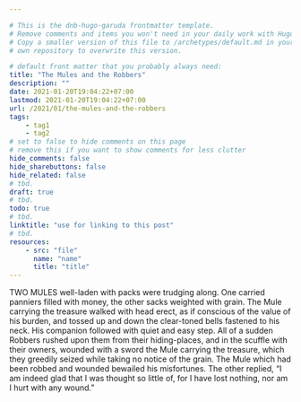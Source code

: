 ```yaml
---

# This is the dnb-hugo-garuda frontmatter template. 
# Remove comments and items you won't need in your daily work with Hugo.
# Copy a smaller version of this file to /archetypes/default.md in your
# own repository to overwrite this version.

# default front matter that you probably always need:
title: "The Mules and the Robbers"
description: ""
date: 2021-01-20T19:04:22+07:00
lastmod: 2021-01-20T19:04:22+07:00
url: /2021/01/the-mules-and-the-robbers
tags:
    - tag1
    - tag2
# set to false to hide comments on this page
# remove this if you want to show comments for less clutter
hide_comments: false
hide_sharebuttons: false
hide_related: false
# tbd.
draft: true
# tbd.
todo: true
# tbd.
linktitle: "use for linking to this post"
# tbd.
resources:
    - src: "file"
      name: "name"
      title: "title"
---
```

TWO MULES well-laden with packs were trudging along. One carried panniers filled with money, the other sacks weighted with grain. The Mule carrying the treasure walked with head erect, as if conscious of the value of his burden, and tossed up and down the clear-toned bells fastened to his neck. His companion followed with quiet and easy step. All of a sudden Robbers rushed upon them from their hiding-places, and in the scuffle with their owners, wounded with a sword the Mule carrying the treasure, which they greedily seized while taking no notice of the grain. The Mule which had been robbed and wounded bewailed his misfortunes. The other replied, “I am indeed glad that I was thought so little of, for I have lost nothing, nor am I hurt with any wound.”


